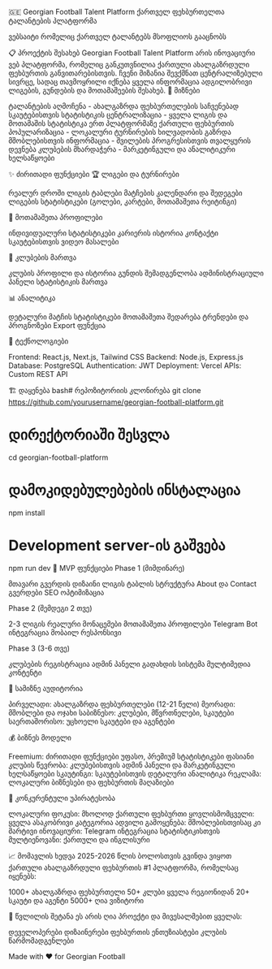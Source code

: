 🇬🇪 Georgian Football Talent Platform
ქართველ ფეხბურთელთა ტალანტების პლატფორმა

ვებსაიტი რომელიც ქართველ ტალანტებს მსოფლიოს გააცნობს

📋 პროექტის შესახებ
Georgian Football Talent Platform არის ინოვაციური ვებ პლატფორმა, რომელიც განკუთვნილია ქართული ახალგაზრდული ფეხბურთის განვითარებისთვის. ჩვენი მიზანია შევქმნათ ცენტრალიზებული სივრცე, სადაც თავმოყრილი იქნება ყველა ინფორმაცია ადგილობრივი ლიგების, გუნდების და მოთამაშეების შესახებ.
🎯 მიზნები

ტალანტების აღმოჩენა - ახალგაზრდა ფეხბურთელების საჩვენებად სკაუტებისთვის
სტატისტიკის ცენტრალიზაცია - ყველა ლიგის და მოთამაშის სტატისტიკა ერთ პლატფორმაზე
ქართული ფეხბურთის პოპულარიზაცია - ლოკალური ტურნირების ხილვადობის გაზრდა
მშობლებისთვის ინფორმაცია - შვილების პროგრესისთვის თვალყურის დევნება
კლუბების მხარდაჭერა - მარკეტინგული და ანალიტიკური ხელსაწყოები

✨ ძირითადი ფუნქციები
🏆 ლიგები და ტურნირები

რეალურ დროში ლიგის ტაბლები
მატჩების კალენდარი და შედეგები
ლიგების სტატისტიკები (გოლები, კარტები, მოთამაშეთა რეიტინგი)

👥 მოთამაშეთა პროფილები

ინდივიდუალური სტატისტიკები
კარიერის ისტორია
კონტაქტი სკაუტებისთვის
ვიდეო მასალები

🏅 კლუბების მართვა

კლუბის პროფილი და ისტორია
გუნდის შემადგენლობა
ადმინისტრაციული პანელი
სტატისტიკის მართვა

📊 ანალიტიკა

დეტალური მატჩის სტატისტიკები
მოთამაშეთა შედარება
ტრენდები და პროგნოზები
Export ფუნქცია

🚀 ტექნოლოგიები

Frontend: React.js, Next.js, Tailwind CSS
Backend: Node.js, Express.js
Database: PostgreSQL
Authentication: JWT
Deployment: Vercel
APIs: Custom REST API

🏗️ დაყენება
bash# რეპოზიტორიის კლონირება
git clone https://github.com/yourusername/georgian-football-platform.git

# დირექტორიაში შესვლა

cd georgian-football-platform

# დამოკიდებულებების ინსტალაცია

npm install

# Development server-ის გაშვება

npm run dev
📱 MVP ფუნქციები
Phase 1 (მიმდინარე)

მთავარი გვერდის დიზაინი
ლიგის ტაბლის სტრუქტურა
About და Contact გვერდები
SEO ოპტიმიზაცია

Phase 2 (შემდეგი 2 თვე)

2-3 ლიგის რეალური მონაცემები
მოთამაშეთა პროფილები
Telegram Bot ინტეგრაცია
მობაილ რესპონსივი

Phase 3 (3-6 თვე)

კლუბების რეგისტრაცია
ადმინ პანელი
გადახდის სისტემა
მულტიმედია კონტენტი

🎯 სამიზნე აუდიტორია

პირველადი: ახალგაზრდა ფეხბურთელები (12-21 წელი)
მეორადი: მშობლები და ოჯახი
საბიზნესო: კლუბები, მწვრთნელები, სკაუტები
საერთაშორისო: უცხოელი სკაუტები და აგენტები

💰 ბიზნეს მოდელი

Freemium: ძირითადი ფუნქციები უფასო, პრემიუმ სტატისტიკები ფასიანი
კლუბის წევრობა: კლუბებისთვის ადმინ პანელი და მარკეტინგული ხელსაწყოები
სკაუტინგი: სკაუტებისთვის დეტალური ანალიტიკა
რეკლამა: ლოკალური ბიზნესები და ფეხბურთის მაღაზიები

🌟 კონკურენტული უპირატესობა

ლოკალური ფოკუსი: მხოლოდ ქართული ფეხბურთი
ყოვლისმომცველი: ყველა ასაკობრივი კატეგორია
ადვილი გამოყენება: მშობლებისთვისაც კი მარტივი
ინოვაციური: Telegram ინტეგრაცია სტატისტიკისთვის
მულტიენოვანი: ქართული და ინგლისური

📈 მომავლის ხედვა
2025-2026 წლის ბოლოსთვის გვინდა ვიყოთ ქართული ახალგაზრდული ფეხბურთის #1 პლატფორმა, რომელსაც იყენებს:

1000+ ახალგაზრდა ფეხბურთელი
50+ კლუბი ყველა რეგიონიდან
20+ სკაუტი და აგენტი
5000+ ღია ვიზიტორი

🤝 წვლილის შეტანა
ეს არის ღია პროექტი და მივესალმებით ყველას:

დეველოპერები
დიზაინერები
ფეხბურთის ენთუზიასტები
კლუბის წარმომადგენლები

Made with ❤️ for Georgian Football
